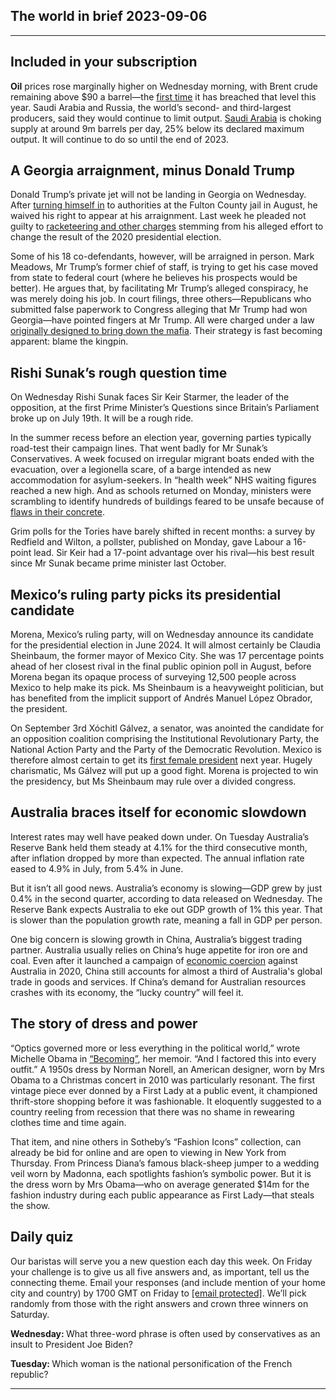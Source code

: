 ## The world in brief 2023-09-06

----------

## Included in your subscription



<strong>Oil</strong> prices rose marginally higher on Wednesday morning, with Brent crude remaining above $90 a barrel—the [first time](https://https://www.https://www.economist.com/finance-and-economics/2023/06/19/against-expectations-oil-and-gas-remain-cheap) it has breached that level this year. Saudi Arabia and Russia, the world’s second- and third-largest producers, said they would continue to limit output. [Saudi Arabia](https://https://www.https://www.economist.com/business/2023/03/16/saudi-aramco-makes-an-eye-popping-160bn-in-profit) is choking supply at around 9m barrels per day, 25% below its declared maximum output. It will continue to do so until the end of 2023.

## A Georgia arraignment, minus Donald Trump

Donald Trump’s private jet will not be landing in Georgia on Wednesday. After [turning himself in](https://https://www.https://www.economist.com/the-economist-explains/2023/08/24/donald-trump-and-the-history-of-the-mugshot) to authorities at the Fulton County jail in August, he waived his right to appear at his arraignment. Last week he pleaded not guilty to [racketeering and other charges](https://https://www.https://www.economist.com/united-states/2023/08/15/donald-trumps-racketeering-indictment-is-the-most-sweeping-yet) stemming from his alleged effort to change the result of the 2020 presidential election. 

Some of his 18 co-defendants, however, will be arraigned in person. Mark Meadows, Mr Trump’s former chief of staff, is trying to get his case moved from state to federal court (where he believes his prospects would be better). He argues that, by facilitating Mr Trump’s alleged conspiracy, he was merely doing his job. In court filings, three others—Republicans who submitted false paperwork to Congress alleging that Mr Trump had won Georgia—have pointed fingers at Mr Trump. All were charged under a law [originally designed to bring down the mafia](https://https://www.https://www.economist.com/the-economist-explains/2023/08/15/why-was-rico-a-mafia-targeting-act-used-to-charge-donald-trump). Their strategy is fast becoming apparent: blame the kingpin.

## Rishi Sunak’s rough question time

On Wednesday Rishi Sunak faces Sir Keir Starmer, the leader of the opposition, at the first Prime Minister’s Questions since Britain’s Parliament broke up on July 19th. It will be a rough ride. 

In the summer recess before an election year, governing parties typically road-test their campaign lines. That went badly for Mr Sunak’s Conservatives. A week focused on irregular migrant boats ended with the evacuation, over a legionella scare, of a barge intended as new accommodation for asylum-seekers. In “health week” NHS waiting figures reached a new high. And as schools returned on Monday, ministers were scrambling to identify hundreds of buildings feared to be unsafe because of [flaws in their concrete](https://https://www.https://www.economist.com/the-economist-explains/2023/09/04/why-some-british-school-buildings-might-be-unsafe). 

Grim polls for the Tories have barely shifted in recent months: a survey by Redfield and Wilton, a pollster, published on Monday, gave Labour a 16-point lead. Sir Keir had a 17-point advantage over his rival—his best result since Mr Sunak became prime minister last October.

## Mexico’s ruling party picks its presidential candidate

Morena, Mexico’s ruling party, will on Wednesday announce its candidate for the presidential election in June 2024. It will almost certainly be Claudia Sheinbaum, the former mayor of Mexico City. She was 17 percentage points ahead of her closest rival in the final public opinion poll in August, before Morena began its opaque process of surveying 12,500 people across Mexico to help make its pick. Ms Sheinbaum is a heavyweight politician, but has benefited from the implicit support of Andrés Manuel López Obrador, the president.

On September 3rd Xóchitl Gálvez, a senator, was anointed the candidate for an opposition coalition comprising the Institutional Revolutionary Party, the National Action Party and the Party of the Democratic Revolution. Mexico is therefore almost certain to get its [first female president](https://https://www.https://www.economist.com/the-americas/2023/05/23/mexico-could-elect-its-first-female-president-next-year) next year. Hugely charismatic, Ms Gálvez will put up a good fight. Morena is projected to win the presidency, but Ms Sheinbaum may rule over a divided congress.

## Australia braces itself for economic slowdown

Interest rates may well have peaked down under. On Tuesday Australia’s Reserve Bank held them steady at 4.1% for the third consecutive month, after inflation dropped by more than expected. The annual inflation rate eased to 4.9% in July, from 5.4% in June. 

But it isn’t all good news. Australia’s economy is slowing—GDP grew by just 0.4% in the second quarter, according to data released on Wednesday. The Reserve Bank expects Australia to eke out GDP growth of 1% this year. That is slower than the population growth rate, meaning a fall in GDP per person. 

One big concern is slowing growth in China, Australia’s biggest trading partner. Australia usually relies on China’s huge appetite for iron ore and coal. Even after it launched a campaign of [economic coercion](https://https://www.https://www.economist.com/asia/2023/05/23/australia-has-faced-down-chinas-trade-bans-and-emerged-stronger) against Australia in 2020, China still accounts for almost a third of Australia&#x27;s global trade in goods and services. If China’s demand for Australian resources crashes with its economy, the “lucky country” will feel it.

## The story of dress and power

“Optics governed more or less everything in the political world,” wrote Michelle Obama in [“Becoming”](https://https://www.https://www.economist.com/books-and-arts/2018/11/17/michelle-obamas-memoir-is-a-call-to-action), her memoir. “And I factored this into every outfit.” A 1950s dress by Norman Norell, an American designer, worn by Mrs Obama to a Christmas concert in 2010 was particularly resonant. The first vintage piece ever donned by a First Lady at a public event, it championed thrift-store shopping before it was fashionable. It eloquently suggested to a country reeling from recession that there was no shame in rewearing clothes time and time again. 

That item, and nine others in Sotheby’s “Fashion Icons” collection, can already be bid for online and are open to viewing in New York from Thursday. From Princess Diana’s famous black-sheep jumper to a wedding veil worn by Madonna, each spotlights fashion’s symbolic power. But it is the dress worn by Mrs Obama—who on average generated $14m for the fashion industry during each public appearance as First Lady—that steals the show.

## Daily quiz

Our baristas will serve you a new question each day this week. On Friday your challenge is to give us all five answers and, as important, tell us the connecting theme. Email your responses (and include mention of your home city and country) by 1700 GMT on Friday to [<span class="__cf_email__" data-cfemail="d382a6baa996a0a3a1b6a0a0bc93b6b0bcbdbcbebaa0a7fdb0bcbe">[email&#160;protected]</span>](https://mail.google.com/mail/?view=cm&amp;fs=1&amp;tf=1&amp;to=QuizEspresso@https://www.economist.com). We’ll pick randomly from those with the right answers and crown three winners on Saturday.

<strong>Wednesday: </strong>What three-word phrase is often used by conservatives as an insult to President Joe Biden?

<strong>Tuesday: </strong>Which woman is the national personification of the French republic?

----------
